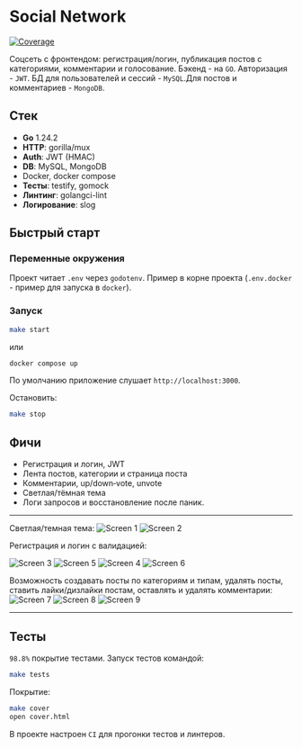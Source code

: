 
# Social Network
[![Coverage](https://github.com/Artorison/social-network/wiki/coverage.svg)](https://raw.githack.com/wiki/Artorison/social-network/coverage.html)



Соцсеть с фронтендом: регистрация/логин, публикация постов с категориями, комментарии и голосование. Бэкенд - на `GO`. Авторизация - `JWT`. БД для пользователей и сессий - `MySQL`.Для постов и комментариев - `MongoDB`.

## Стек

* **Go** 1.24.2
* **HTTP**: gorilla/mux
* **Auth**: JWT (HMAC)
* **DB**: MySQL, MongoDB
* Docker, docker compose
* **Тесты**: testify, gomock
* **Линтинг**: golangci-lint
* **Логирование**: slog

## Быстрый старт
### Переменные окружения

Проект читает `.env` через `godotenv`. Пример в корне проекта (`.env.docker` - пример для запуска в `docker`).

### Запуск

```bash
make start
```
или
```bash
docker compose up
```

По умолчанию приложение слушает `http://localhost:3000`.

Остановить:
```bash
make stop
```

## Фичи

* Регистрация и логин, JWT
* Лента постов, категории и страница поста
* Комментарии, up/down‑vote, unvote
* Светлая/тёмная тема
* Логи запросов и восстановление после паник.

---

Светлая/темная тема:
![Screen 1](images/1.png)
![Screen 2](images/2.png)

Регистрация и логин с валидацией:

![Screen 3](images/3.png)
![Screen 5](images/5.png)
![Screen 4](images/4.png)
![Screen 6](images/6.png)

Возможность создавать посты по категориям и типам, удалять посты, ставить лайки/дизлайки постам, оставлять и удалять комментарии:
![Screen 7](images/7.png)
![Screen 8](images/8.png)
![Screen 9](images/9.png)

---

## Тесты

`98.8%` покрытие тестами. Запуск тестов командой: 
```bash
make tests
```
Покрытие:
```bash
make cover
open cover.html
```

В проекте настроен `CI` для прогонки тестов и линтеров.
